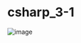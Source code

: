 # csharp_3-1
![image](https://github.com/user-attachments/assets/6c5ba61f-bba5-4e04-8161-7b55db61e1bc)
